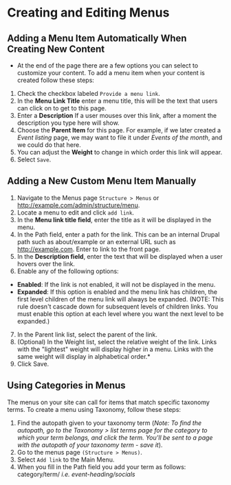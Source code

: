 # Creating and Editing Menus
## Adding a Menu Item Automatically When Creating New Content
* At the end of the page there are a few options you can select to customize your content. To add a menu item when your content is created follow these steps:
1. Check the checkbox labeled `Provide a menu link`.
2. In the **Menu Link Title** enter a menu title, this will be the text that users can click on to get to this page.
3. Enter a **Description**	If a user mouses over this link, after a moment the description you type here will show.
4. Choose the **Parent Item** for this page. For example, if we later created a *Event listing* page, we may want to file it under *Events of the month*, and we could do that here.
5. You can adjust the **Weight** to change in which order this link will appear.
6. Select `Save`.

## Adding a New Custom Menu Item Manually
1. Navigate to the Menus page `Structure > Menus` or http://example.com/admin/structure/menu.
2. Locate a menu to edit and click `add link`.
3. In the **Menu link title field**, enter the title as it will be displayed in the menu.
4. In the Path field, enter a path for the link. This can be an internal Drupal path such as about/example or an external URL such as http://example.com. Enter <front> to link to the front page.
5. In the **Description field**, enter the text that will be displayed when a user hovers over the link.
6. Enable any of the following options:
  * **Enabled**: If the link is not enabled, it will not be displayed in the menu.
  * **Expanded**: If this option is enabled and the menu link has children, the first level children of the menu link will always be expanded. (NOTE: This rule doesn't cascade down for subsequent levels of children links. You must enable this option at each level where you want the next level to be expanded.)
7. In the Parent link list, select the parent of the link.
8. (Optional) In the Weight list, select the relative weight of the link. Links with the "lightest" weight will display higher in a menu. Links with the same weight will display in alphabetical order.*
9. Click Save.

## Using Categories in Menus
The menus on your site can call for items that match specific taxonomy terms. To create a menu using Taxonomy, follow these steps:

1. Find the autopath given to your taxonomy term (*Note: To find the autopath, go to the Taxonomy > list terms page for the category to which your term belongs, and click the term. You'll be sent to a page with the autopath of your taxonomy term - save it*).
2. Go to the menus page `(Structure > Menus)`.
3. Select `Add link` to the Main Menu.
4. When you fill in the Path field you add your term as follows: category/term/ *i.e. event-heading/socials*
